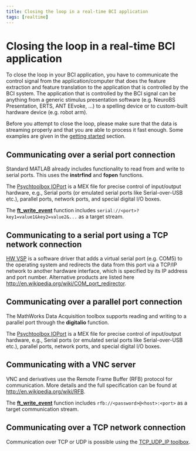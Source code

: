 ```yaml
---
title: Closing the loop in a real-time BCI application
tags: [realtime]
---
```


# Closing the loop in a real-time BCI application

To close the loop in your BCI application, you have to communicate the control signal from the application/computer that does the feature extraction and feature translation to the application that is controlled by the BCI system. The application that is controlled by the BCI signal can be anything from a generic stimulus presentation software (e.g. NeuroBS Presentation, ERTS, ANT EEvoke, ...) to a spelling device or to custom-built hardware device (e.g. robot arm).

Before you attempt to close the loop, please make sure that the data is streaming properly and that you are able to process it fast enough. Some examples are given in the [getting started](/getting_started/realtime) section.

## Communicating over a serial port connection

Standard MATLAB already includes functionality to read from and write to serial ports. This uses the **instrfind** and **fopen** functions.

The [Psychtoolbox IOPort](http://docs.psychtoolbox.org/IOPort) is a MEX file for precise control of input/output hardware, e.g., Serial ports (or emulated serial ports like Serial-over-USB etc.),
parallel ports, network ports, and special digital I/O boxes.

The **[ft_write_event](/reference/ft_write_event)** function includes `serial://<port>?key1=value1&key2=value2&...` as a target stream.

## Communicating to a serial port using a TCP network connection

[HW VSP](http://www.hw-group.com/products/hw_vsp/index_en.html) is a software driver that adds a virtual serial port (e.g. COM5) to the operating system and redirects the data from this port via a TCP/IP network to another hardware interface, which is specified by its IP address and port number. Alternative products are listed here <http://en.wikipedia.org/wiki/COM_port_redirector>.

## Communicating over a parallel port connection

The MathWorks Data Acquisition toolbox supports reading and writing to a parallel port through the **digitalio** function.

The [Psychtoolbox IOPort](http://docs.psychtoolbox.org/IOPort) is a MEX file for precise control of input/output hardware, e.g., Serial ports (or emulated serial ports like Serial-over-USB etc.),
parallel ports, network ports, and special digital I/O boxes.

## Communicating with a VNC server

VNC and derivatives use the Remote Frame Buffer (RFB) protocol for communication. More details and the full specification can be found at http://en.wikipedia.org/wiki/RFB.

The **[ft_write_event](/reference/ft_write_event)** function includes `rfb://<password>@<host>:<port>` as a target communication stream.

## Communicating over a TCP network connection

Communication over TCP or UDP is possible using the [TCP_UDP_IP toolbox](http://www.mathworks.com/matlabcentral/fileexchange/345).
